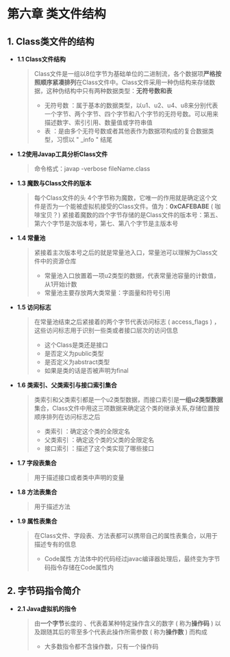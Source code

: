 # 第六章 类文件结构

## 1. Class类文件的结构

* **1.1 Class文件结构**
    > Class文件是一组以8位字节为基础单位的二进制流，各个数据项**严格按照顺序紧凑排列**在Class文件中。Class文件采用一种伪结构来存储数据，这种伪结构中只有两种数据类型：**无符号数和表**
    > * 无符号数 ：属于基本的数据类型，以u1、u2、u4、u8来分别代表一个字节、两个字节、四个字节和八个字节的无符号数。可以用来描述数字、索引引用、数量值或字符串值
    > * 表 ：是由多个无符号数或者其他表作为数据项构成的复合数据类型，习惯以 " _info " 结尾
* **1.2使用Javap工具分析Class文件**
    > 命令格式：javap -verbose fileName.class
* **1.3 魔数与Class文件的版本**
    > 每个Class文件的头 4个字节称为魔数，它唯一的作用就是确定这个文件是否为一个能被虚拟机接受的Class文件。值为：**0xCAFEBABE** ( 咖啡宝贝？)
    > 紧接着魔数的四个字节存储的是Class文件的版本号：第五、第六个字节是次版本号，第七、第八个字节是主版本号
* **1.4 常量池**
    > 紧接着主次版本号之后的就是常量池入口，常量池可以理解为Class文件中的资源仓库
    > * 常量池入口放置着一项u2类型的数据，代表常量池容量的计数值，从1开始计数
    > * 常量池主要存放两大类常量：字面量和符号引用
* **1.5 访问标志**
    > 在常量池结束之后紧接着的两个字节代表访问标志 ( access_flags ) ，这些访问标志用于识别一些类或者接口层次的访问信息
    > * 这个Class是类还是接口
    > * 是否定义为public类型
    > * 是否定义为abstract类型
    > * 如果是类的话是否被声明为final
* **1.6 类索引、父类索引与接口索引集合**
    > 类索引和父类索引都是一个u2类型数据，而接口索引是**一组u2类型数据**集合，Class文件中用这三项数据来确定这个类的继承关系,存储位置按顺序排列在访问标志之后
    > * 类索引 ：确定这个类的全限定名
    > * 父类索引 ：确定这个类的父类的全限定名
    > * 接口索引 ：描述了这个类实现了哪些接口
* **1.7 字段表集合**
    > 用于描述接口或者类中声明的变量
* **1.8 方法表集合**
    > 用于描述方法
* **1.9 属性表集合**
    > 在Class文件、字段表、方法表都可以携带自己的属性表集合，以用于描述专有的信息
    > * Code属性
    > 方法体中的代码经过javac编译器处理后，最终变为字节码指令存储在Code属性内

## 2. 字节码指令简介

* **2.1 Java虚拟机的指令**
    > 由**一个字节**长度的 、代表着某种特定操作含义的数字 ( 称为**操作码** ) 以及跟随其后的零至多个代表此操作所需参数 ( 称为**操作数** ) 而构成
    > * 大多数指令都不含操作数，只有一个操作码
